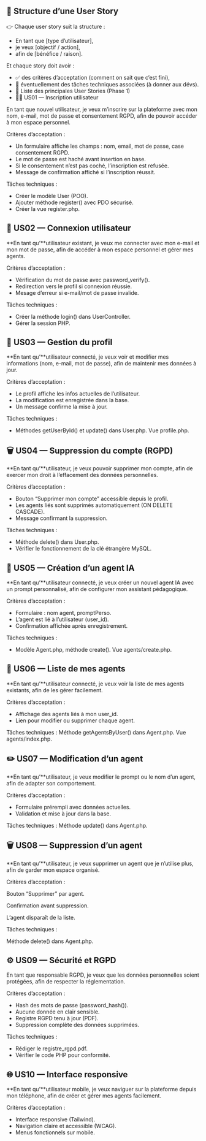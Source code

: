 ## 🧩 Structure d’une User Story

👉 Chaque user story suit la structure :

- En tant que [type d’utilisateur],
- je veux [objectif / action],
- afin de [bénéfice / raison].

Et chaque story doit avoir :
- ✅ des critères d’acceptation (comment on sait que c’est fini),
- 🧠 éventuellement des tâches techniques associées (à donner aux dévs).
- 🎯 Liste des principales User Stories (Phase 1)
- 🧍‍♂️ US01 — Inscription utilisateur

En tant que nouvel utilisateur,
je veux m’inscrire sur la plateforme avec mon nom, e-mail, mot de passe et consentement RGPD,
afin de pouvoir accéder à mon espace personnel.

Critères d’acceptation :
- Un formulaire affiche les champs : nom, email, mot de passe, case consentement RGPD.
- Le mot de passe est haché avant insertion en base.
- Si le consentement n’est pas coché, l’inscription est refusée.
- Message de confirmation affiché si l’inscription réussit.

Tâches techniques :
- Créer le modèle User (POO).
- Ajouter méthode register() avec PDO sécurisé.
- Créer la vue register.php.

## 🔐 US02 — Connexion utilisateur

**En tant qu’**utilisateur existant,
je veux me connecter avec mon e-mail et mon mot de passe,
afin de accéder à mon espace personnel et gérer mes agents.

Critères d’acceptation :
- Vérification du mot de passe avec password_verify().
- Redirection vers le profil si connexion réussie.
- Mesage d’erreur si e-mail/mot de passe invalide.

Tâches techniques :
- Créer la méthode login() dans UserController.
- Gérer la session PHP.

## 👤 US03 — Gestion du profil

**En tant qu’**utilisateur connecté,
je veux voir et modifier mes informations (nom, e-mail, mot de passe),
afin de maintenir mes données à jour.

Critères d’acceptation :
- Le profil affiche les infos actuelles de l’utilisateur.
- La modification est enregistrée dans la base.
- Un message confirme la mise à jour.

Tâches techniques :
- Méthodes getUserById() et update() dans User.php.
Vue profile.php.

## 🗑️ US04 — Suppression du compte (RGPD)

**En tant qu’**utilisateur,
je veux pouvoir supprimer mon compte,
afin de exercer mon droit à l’effacement des données personnelles.

Critères d’acceptation :
- Bouton “Supprimer mon compte” accessible depuis le profil.
- Les agents liés sont supprimés automatiquement (ON DELETE CASCADE).
- Message confirmant la suppression.

Tâches techniques :
- Méthode delete() dans User.php.
- Vérifier le fonctionnement de la clé étrangère MySQL.

## 🤖 US05 — Création d’un agent IA

**En tant qu’**utilisateur connecté,
je veux créer un nouvel agent IA avec un prompt personnalisé,
afin de configurer mon assistant pédagogique.

Critères d’acceptation :
- Formulaire : nom agent, promptPerso.
- L’agent est lié à l’utilisateur (user_id).
- Confirmation affichée après enregistrement.

Tâches techniques :
- Modèle Agent.php, méthode create().
Vue agents/create.php.

## 📜 US06 — Liste de mes agents

**En tant qu’**utilisateur connecté,
je veux voir la liste de mes agents existants,
afin de les gérer facilement.

Critères d’acceptation :
- Affichage des agents liés à mon user_id.
- Lien pour modifier ou supprimer chaque agent.

Tâches techniques :
Méthode getAgentsByUser() dans Agent.php.
Vue agents/index.php.

## ✏️ US07 — Modification d’un agent

**En tant qu’**utilisateur,
je veux modifier le prompt ou le nom d’un agent,
afin de adapter son comportement.

Critères d’acceptation :
- Formulaire prérempli avec données actuelles.
- Validation et mise à jour dans la base.

Tâches techniques :
Méthode update() dans Agent.php.

## 🗑️ US08 — Suppression d’un agent

**En tant qu’**utilisateur,
je veux supprimer un agent que je n’utilise plus,
afin de garder mon espace organisé.

Critères d’acceptation :

Bouton “Supprimer” par agent.

Confirmation avant suppression.

L’agent disparaît de la liste.

Tâches techniques :

Méthode delete() dans Agent.php.

## ⚙️ US09 — Sécurité et RGPD
En tant que responsable RGPD,
je veux que les données personnelles soient protégées,
afin de respecter la réglementation.

Critères d’acceptation :
- Hash des mots de passe (password_hash()).
- Aucune donnée en clair sensible.
- Registre RGPD tenu à jour (PDF).
- Suppression complète des données supprimées.

Tâches techniques :
- Rédiger le registre_rgpd.pdf.
- Vérifier le code PHP pour conformité.

## 🌐 US10 — Interface responsive

**En tant qu’**utilisateur mobile,
je veux naviguer sur la plateforme depuis mon téléphone,
afin de créer et gérer mes agents facilement.

Critères d’acceptation :
- Interface responsive (Tailwind).
- Navigation claire et accessible (WCAG).
- Menus fonctionnels sur mobile.
